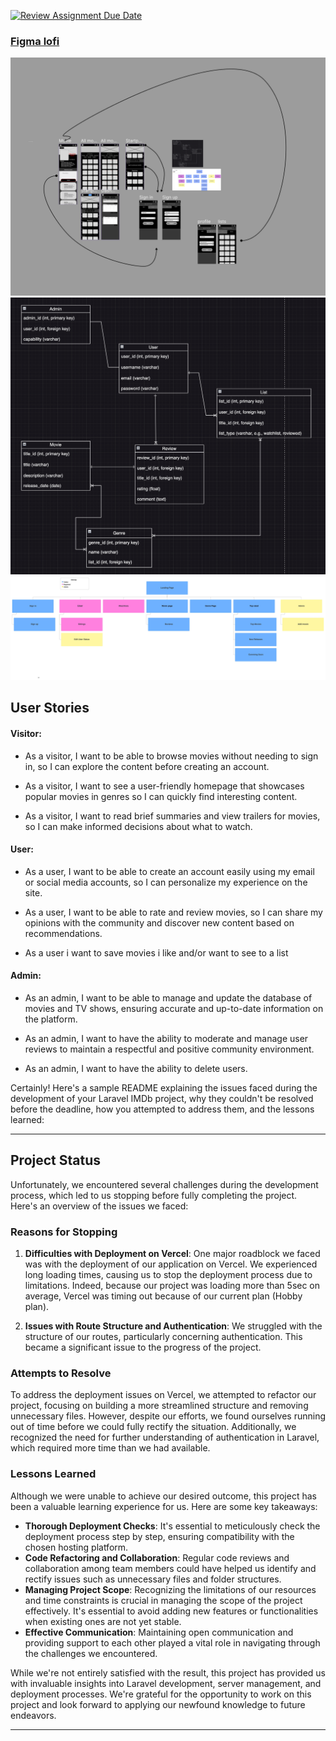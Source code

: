 
[![Review Assignment Due Date](https://classroom.github.com/assets/deadline-readme-button-24ddc0f5d75046c5622901739e7c5dd533143b0c8e959d652212380cedb1ea36.svg)](https://classroom.github.com/a/ebT1wQO_)

### [Figma lofi](https://www.figma.com/file/IBLoF2xyqG0d7f90zHKmgB/LOFI?type=design&node-id=0-1&mode=design&t=ifxkhHARR7QzGWlZ-0)
![figma lofi prototype](/imdb-klon-1/img/Figma%20layout.png)
![ERD](/imdb-klon-1/img/ERD.png)
![sitemap](/imdb-klon-1/img/sitemap-last-version.jpeg)

## User Stories

#### Visitor:
- As a visitor, I want to be able to browse movies  without needing to sign in, so I can explore the content before creating an account.

- As a visitor, I want to see a user-friendly homepage that showcases popular movies in genres so I can quickly find interesting content.

- As a visitor, I want to read brief summaries and view trailers for movies, so I can make informed decisions about what to watch. 

#### User:
- As a user, I want to be able to create an account easily using my email or social media accounts, so I can personalize my experience on the site.

- As a user, I want to be able to rate and review movies,  so I can share my opinions with the community and discover new content based on recommendations. 
- As a user i want to save movies i like and/or want to see to a list

#### Admin:
- As an admin, I want to be able to manage and update the database of movies and TV shows, ensuring accurate and up-to-date information on the platform.

- As an admin, I want to have the ability to moderate and manage user reviews to maintain a respectful and positive community environment.

- As an admin, I want to have the ability to delete users.

Certainly! Here's a sample README explaining the issues faced during the development of your Laravel IMDb project, why they couldn't be resolved before the deadline, how you attempted to address them, and the lessons learned:

---

## Project Status

Unfortunately, we encountered several challenges during the development process, which led to us stopping before fully completing the project. Here's an overview of the issues we faced:

### Reasons for Stopping

1. **Difficulties with Deployment on Vercel**: One major roadblock we faced was with the deployment of our application on Vercel. We experienced long loading times, causing us to stop the deployment process due to limitations. Indeed, because our project was loading more than 5sec on average, Vercel was timing out because of our current plan (Hobby plan).

2. **Issues with Route Structure and Authentication**: We struggled with the structure of our routes, particularly concerning authentication. This became a significant issue to the progress of the project.

### Attempts to Resolve

To address the deployment issues on Vercel, we attempted to refactor our project, focusing on building a more streamlined structure and removing unnecessary files. However, despite our efforts, we found ourselves running out of time before we could fully rectify the situation. Additionally, we recognized the need for further understanding of authentication in Laravel, which required more time than we had available.

### Lessons Learned

Although we were unable to achieve our desired outcome, this project has been a valuable learning experience for us. Here are some key takeaways:

- **Thorough Deployment Checks**: It's essential to meticulously check the deployment process step by step, ensuring compatibility with the chosen hosting platform.
- **Code Refactoring and Collaboration**: Regular code reviews and collaboration among team members could have helped us identify and rectify issues such as unnecessary files and folder structures.
- **Managing Project Scope**: Recognizing the limitations of our resources and time constraints is crucial in managing the scope of the project effectively. It's essential to avoid adding new features or functionalities when existing ones are not yet stable.
- **Effective Communication**: Maintaining open communication and providing support to each other played a vital role in navigating through the challenges we encountered. 

While we're not entirely satisfied with the result, this project has provided us with invaluable insights into Laravel development, server management, and deployment processes. We're grateful for the opportunity to work on this project and look forward to applying our newfound knowledge to future endeavors.

---
